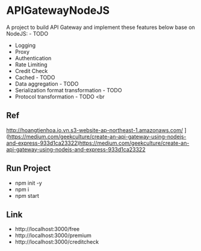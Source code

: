 # APIGatewayNodeJS

A project to build API Gateway and implement these features below base on NodeJS: - TODO <br>
+ Logging <br>
+ Proxy <br>
+ Authentication <br>
+ Rate Limiting <br>
+ Credit Check <br>
+ Cached - TODO <br>
+ Data aggregation - TODO <br>
+ Serialization format transformation - TODO <br>
+ Protocol transformation - TODO <br

## Ref
http://hoangtienhoa.io.vn.s3-website-ap-northeast-1.amazonaws.com/ ](https://medium.com/geekculture/create-an-api-gateway-using-nodejs-and-express-933d1ca23322)https://medium.com/geekculture/create-an-api-gateway-using-nodejs-and-express-933d1ca23322

## Run Project
+ npm init -y <br>
+ npm i<br>
+ npm start<br>

## Link
+ http://localhost:3000/free
+ http://localhost:3000/premium
+ http://localhost:3000/creditcheck
